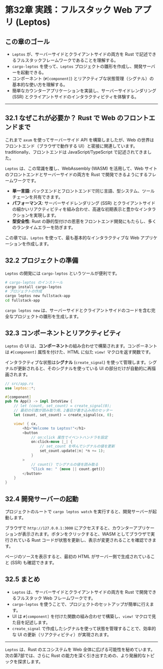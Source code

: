 # 第32章 実践：フルスタック Web アプリ (Leptos)

## この章のゴール
- `Leptos` が、サーバーサイドとクライアントサイドの両方を Rust で記述できるフルスタックフレームワークであることを理解する。
- `cargo-leptos` を使って、`Leptos` プロジェクトの雛形を作成し、開発サーバーを起動できる。
- コンポーネント (`#[component]`) とリアクティブな状態管理（シグナル）の基本的な使い方を理解する。
- 簡単なカウンターアプリケーションを実装し、サーバーサイドレンダリング (SSR) とクライアントサイドのインタラクティビティを体験する。

---

## 32.1 なぜこれが必要か？ Rust で Web のフロントエンドまで
これまで `axum` を使ってサーバーサイド API を構築しましたが、Web の世界はフロントエンド（ブラウザで動作する UI）と密接に関連しています。 traditionally、フロントエンドは JavaScript/TypeScript で記述されてきました。

`Leptos` は、この常識を覆し、WebAssembly (WASM) を活用して、Web サイトのフロントエンドとサーバーサイドの両方を Rust で開発できるようにするフレームワークです。

- **単一言語**: バックエンドとフロントエンドで同じ言語、型システム、ツールチェーンを共有できます。
- **パフォーマンス**: サーバーサイドレンダリング (SSR) とクライアントサイドの細かいリアクティビティを組み合わせ、高速な初期表示と豊かなインタラクションを実現します。
- **型安全性**: Rust の静的型付けの恩恵をフロントエンド開発にもたらし、多くのランタイムエラーを防ぎます。

この章では、`Leptos` を使って、最も基本的なインタラクティブな Web アプリケーションを作成します。

## 32.2 プロジェクトの準備
`Leptos` の開発には `cargo-leptos` というツールが便利です。

```bash
# cargo-leptos のインストール
cargo install cargo-leptos
# プロジェクトの作成
cargo leptos new fullstack-app
cd fullstack-app
```
`cargo leptos new` は、サーバーサイドとクライアントサイドのコードを含む完全なプロジェクトの雛形を生成します。

## 32.3 コンポーネントとリアクティビティ
`Leptos` の UI は、**コンポーネント**の組み合わせで構築されます。コンポーネントは `#[component]` 属性を付けた、HTML に似た `view!` マクロを返す関数です。

インタラクティブな状態は**シグナル** (`create_signal`) を使って管理します。シグナルが更新されると、そのシグナルを使っている UI の部分だけが自動的に再描画されます。

```rust
// src/app.rs
use leptos::*;

#[component]
pub fn App() -> impl IntoView {
    // let (count, set_count) = create_signal(0);
    // 最初の引数が読み取り用、2番目が書き込み用のセッター
    let (count, set_count) = create_signal(cx, 0);

    view! { cx,
        <h1>"Welcome to Leptos!"</h1>
        <button
            // on:click 属性でイベントハンドラを設定
            on:click=move |_| {
                // set_count を呼んでシグナルの値を更新
                set_count.update(|n| *n += 1);
            }
        >
            // count() でシグナルの値を読み取る
            "Click me: " {move || count.get()}
        </button>
    }
}
```

## 32.4 開発サーバーの起動
プロジェクトのルートで `cargo leptos watch` を実行すると、開発サーバーが起動します。

ブラウザで `http://127.0.0.1:3000` にアクセスすると、カウンターアプリケーションが表示されます。ボタンをクリックすると、WASM としてブラウザで実行されている Rust コードが状態を更新し、表示が変更されることを確認できます。

ページのソースを表示すると、最初の HTML がサーバー側で生成されていること (SSR) も確認できます。

## 32.5 まとめ
- `Leptos` は、サーバーサイドとクライアントサイドの両方を Rust で開発できるフルスタック Web フレームワークです。
- `cargo-leptos` を使うことで、プロジェクトのセットアップが簡単に行えます。
- UI は `#[component]` を付けた関数の組み合わせで構築し、`view!` マクロで見た目を記述します。
- `create_signal` で作成したシグナルを使って状態を管理することで、効率的な UI の更新（リアクティビティ）が実現されます。

---
`Leptos` は、Rust のエコシステムを Web 全体に広げる可能性を秘めています。次の第7部では、さらに Rust の能力を深く引き出すための、より発展的なトピックを探求します。
